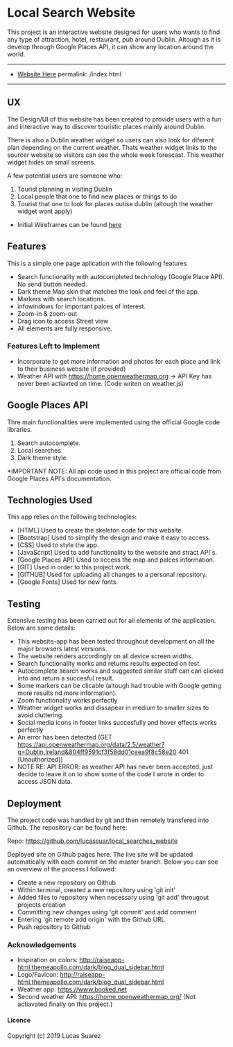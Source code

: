 # Local Search Website

This project is an interactive website designed for users who wants to find any type of attraction, hotel, restaurant, pub around Dublin.
Altough as it is develop through Google Places API, it can show any location around the world.

---
- [Website Here](https://lucassuar.github.io/local_searches_website/)
permalink: /index.html
---

## UX
 
The Design/UI of this website has been created to provide users with a fun and interactive way to discover touristic places
mainly around Dublin.

There is also a Dublin weather widget so users can also look for diferent plan depending on the current weather. Thats weather widget
links to the sourcer website so visitors can see the whole week forescast. This weather widget hides on small screens.


A few potential users are someone who:
1. Tourist planning in visiting Dublin
2. Local people that one to find new places or things to do
3. Tourist that one to look for places outise dublin (altough the weather widget wont apply)

- Initial Wireframes can be found [here](https://github.com/lucassuar/local_searches_website/assets/wireframes)

## Features

This is a simple one page aplication with the following features
- Search functionality with autocompleted technology (Google Place API). No send button needed.
- Dark theme Map skin that matches the look and feel of the app.
- Markers with search locations.
- infowindows for important palces of interest.
- Zoom-in & zoom-out
- Drag icon to access Street view
- All elements are fully responsive.


### Features Left to Implement
- Incorporate to get more information and photos for each place and link to their business website (if provided)
- Weather API with https://home.openweathermap.org -> API Key has never been actiavted on time. (Code writen on weather.js)


## Google Places API

Thre main functionalities were implemented using the official Google code libraries.

1. Search autocomplete.
2. Local searches.
3. Dark theme style.

*IMPORTANT NOTE: All api code used in this project are official code from Google Places API´s documentation.

## Technologies Used

This app relies on the following technologies:

- [HTML] Used to create the skeleton code for this website.
- [Bootstrap] Used to simplify the design and make it easy to access.
- [CSS] Used to style the app.
- [JavaScript] Used to add functionality to the website and stract API´s.
- [Google Places API] Used to access the map and palces information.
- [GIT] Used in order to this project work.
- [GITHUB] Used for uploading all changes to a personal repository.
- [Google Fonts] Used for new fonts.

## Testing

Extensive testing has been carried out for all elements of the application. Below are some details:

- This website-app has been tested throughout development on all the major browsers latest versions. 
- The website renders accordingly on all device screen widths.
- Search functionality works and returns results expected on test.
- Autocomplete search works and suggested similar stuff can can clicked into and return a succesful result.
- Some markers can be clicable (altough had trouble with Google getting more results nd more information).
- Zoom functionality works perfectly
- Weather widget works and dissapear in medium to smaller sizes to avoid cluttering.
- Social media icons in footer links succesfully and hover effects works perfectly
- An error has been detected (GET https://api.openweathermap.org/data/2.5/weather?q=Dublin,Ireland&804ff9591cf3f58dd01ceea9f8c58e20 401 (Unauthorized))
- NOTE RE: API ERROR: as weather API has never been accepted. just decide to leave it on to show some of the code I wrote in order to access JSON data.


## Deployment

The project code was handled by git and then remotely transfered into Github. The repository can be found here:

Repo: <a href= "https://github.com/lucassuar/local_searches_website" target="_blank">https://github.com/lucassuar/local_searches_website</a>

Deployed site on Github pages here. The live site will be updated automatically with each commit on the master branch. Below you 
can see an overview of the process I followed:

- Create a new repository on Github
- Within terminal, created a new repository using 'git init'
- Added files to repository when necessary using 'git add' througout projects creation
- Committing new changes using 'git commit' and add comment
- Entering 'git remote add origin' with the Github URL
- Push repository to Github


### Acknowledgements

* Inspiration on colors: http://raiseapp-html.themeapollo.com/dark/blog_dual_sidebar.html
* Logo/Favicon: http://raiseapp-html.themeapollo.com/dark/blog_dual_sidebar.html
* Weather app: https://www.booked.net
* Second weather API: https://home.openweathermap.org/ (Not actiavated finally on this project.)


#### Licence
Copyright (c) 2019 Lucas Suarez
